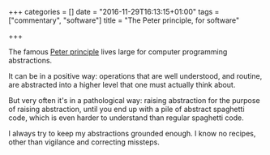 +++
categories = []
date = "2016-11-29T16:13:15+01:00"
tags = ["commentary", "software"]
title = "The Peter principle, for software"

+++

The famous [Peter
principle](https://en.wikipedia.org/wiki/Peter_principle) lives large
for computer programming abstractions.

It can be in a positive way: operations that are well understood, and
routine, are abstracted into a higher level that one must actually
think about.

But very often it's in a pathological way: raising abstraction for the
purpose of raising abstraction, until you end up with a pile of
abstract spaghetti code, which is even harder to understand than
regular spaghetti code.

I always try to keep my abstractions grounded enough. I know no
recipes, other than vigilance and correcting missteps.
